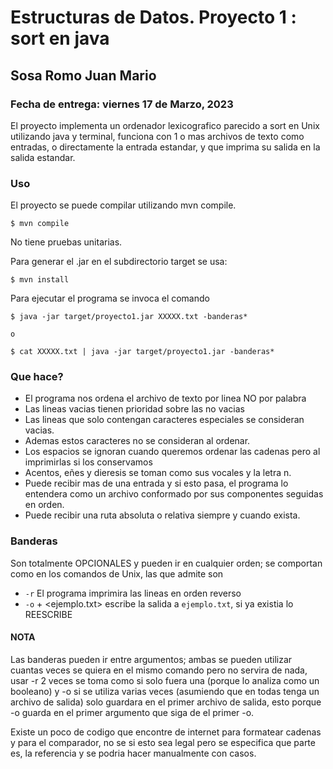 # Estructuras de Datos. Proyecto 1 : sort en java
## Sosa Romo Juan Mario

### Fecha de entrega: viernes 17 de Marzo, 2023

El proyecto implementa un ordenador lexicografico parecido a sort en Unix utilizando java y terminal, funciona con 1 o mas archivos de texto como entradas, o directamente la entrada estandar, y que imprima su salida en la salida estandar.


### Uso

El proyecto se puede compilar utilizando mvn compile.

```
$ mvn compile
```

No tiene pruebas unitarias.


Para generar el .jar en el subdirectorio target se usa:

```
$ mvn install
```

Para ejecutar el programa se invoca el comando

```
$ java -jar target/proyecto1.jar XXXXX.txt -banderas*

o

$ cat XXXXX.txt | java -jar target/proyecto1.jar -banderas*

```


### Que  hace?

* El programa nos ordena el archivo de texto por linea NO por palabra
* Las lineas vacias tienen prioridad sobre las no vacias
* Las lineas que solo contengan caracteres especiales se consideran vacias.
* Ademas estos caracteres no se consideran al ordenar.
* Los espacios se ignoran cuando queremos ordenar las cadenas pero al imprimirlas si los conservamos
* Acentos, eñes y dieresis se toman como sus vocales y la letra n.
* Puede recibir mas de una entrada y si esto pasa, el programa lo entendera como un archivo conformado por sus componentes seguidas en orden.
* Puede recibir una ruta absoluta o relativa siempre y cuando exista.


### Banderas

Son totalmente OPCIONALES y pueden ir en cualquier orden; se comportan como en los comandos de Unix, las que admite son

* `-r` El programa imprimira las lineas en orden reverso
* `-o` + <ejemplo.txt> escribe la salida a `ejemplo.txt`, si ya existia lo REESCRIBE

#### NOTA

Las banderas pueden ir entre argumentos; ambas se pueden utilizar cuantas veces se quiera en el mismo comando pero no servira de nada, usar -r 2 veces se toma como si solo fuera una (porque lo analiza como un booleano) y -o si se utiliza varias veces (asumiendo que en todas tenga un archivo de salida) solo guardara en el primer archivo de salida, esto porque -o guarda en el primer argumento que siga de el primer -o.

Existe un poco de codigo que encontre de internet para formatear cadenas y para el comparador, no se si esto sea legal pero se especifica que parte es, la referencia y se podria hacer manualmente con casos.
